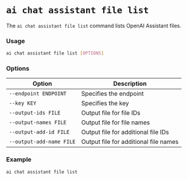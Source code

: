 # `ai chat assistant file list`

The `ai chat assistant file list` command lists OpenAI Assistant files.

### Usage

``` bash
ai chat assistant file list [OPTIONS]
```

### Options

| Option | Description |
| --- | --- |
| `--endpoint ENDPOINT` | Specifies the endpoint
| `--key KEY` | Specifies the key
| `--output-ids FILE` | Output file for file IDs
| `--output-names FILE` | Output file for file names
| `--output-add-id FILE` | Output file for additional file IDs
| `--output-add-name FILE` | Output file for additional file names

### Example

``` bash title="List OpenAI Assistant files"
ai chat assistant file list
```
